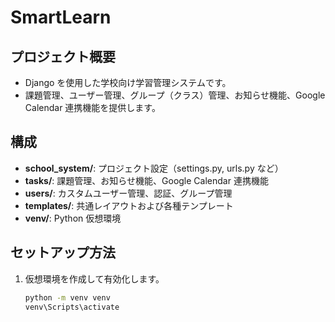 # SmartLearn

## プロジェクト概要
- Django を使用した学校向け学習管理システムです。
- 課題管理、ユーザー管理、グループ（クラス）管理、お知らせ機能、Google Calendar 連携機能を提供します。

## 構成
- **school_system/**: プロジェクト設定（settings.py, urls.py など）
- **tasks/**: 課題管理、お知らせ機能、Google Calendar 連携機能
- **users/**: カスタムユーザー管理、認証、グループ管理
- **templates/**: 共通レイアウトおよび各種テンプレート
- **venv/**: Python 仮想環境

## セットアップ方法
1. 仮想環境を作成して有効化します。
   ```bash
   python -m venv venv
   venv\Scripts\activate
